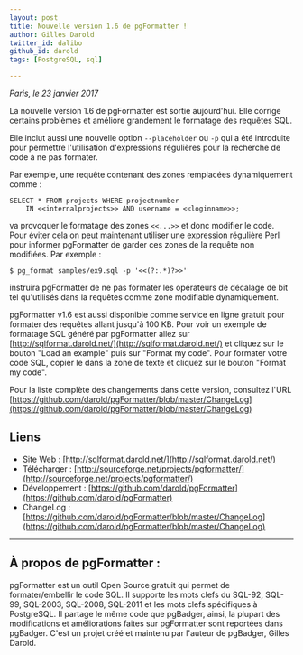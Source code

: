 ```yaml
---
layout: post
title: Nouvelle version 1.6 de pgFormatter !
author: Gilles Darold
twitter_id: dalibo
github_id: darold
tags: [PostgreSQL, sql]

---
```

*Paris, le 23 janvier 2017*

La nouvelle version 1.6 de pgFormatter est sortie aujourd'hui. Elle corrige
certains problèmes et améliore grandement le formatage des requêtes SQL.

Elle inclut aussi une nouvelle option `--placeholder` ou `-p` qui a été
introduite pour permettre l'utilisation d'expressions régulières pour la
recherche de code à ne pas formater.

<!--MORE-->

Par exemple, une requête contenant des zones remplacées dynamiquement comme :

```
SELECT * FROM projects WHERE projectnumber
	IN <<internalprojects>> AND username = <<loginname>>;
```

va provoquer le formatage des zones `<<...>>` et donc modifier le code.
Pour éviter cela on peut maintenant utiliser une expression régulière
Perl pour informer pgFormatter de garder ces zones de la requête non
modifiées. Par exemple :

```
$ pg_format samples/ex9.sql -p '<<(?:.*)?>>'
```

instruira pgFormatter de ne pas formater les opérateurs de décalage de bit
tel qu'utilisés dans la requêtes comme zone modifiable dynamiquement.

pgFormatter v1.6 est aussi disponible comme service en ligne gratuit pour
formater des requêtes allant jusqu'à 100 KB. Pour voir un exemple de
formatage SQL généré par pgFormatter allez sur [http://sqlformat.darold.net/](http://sqlformat.darold.net/)
et cliquez sur le bouton "Load an example" puis sur "Format my code". Pour
formater votre code SQL, copier le dans la zone de texte et cliquez sur le
bouton "Format my code".

Pour la liste complète des changements dans cette version, consultez l'URL
[https://github.com/darold/pgFormatter/blob/master/ChangeLog](https://github.com/darold/pgFormatter/blob/master/ChangeLog)

## Liens

  * Site Web : [http://sqlformat.darold.net/](http://sqlformat.darold.net/)
  * Télécharger : [http://sourceforge.net/projects/pgformatter/](http://sourceforge.net/projects/pgformatter/)
  * Développement : [https://github.com/darold/pgFormatter](https://github.com/darold/pgFormatter)
  * ChangeLog : [https://github.com/darold/pgFormatter/blob/master/ChangeLog](https://github.com/darold/pgFormatter/blob/master/ChangeLog)

----

## À propos de pgFormatter :

pgFormatter est un outil Open Source gratuit qui permet de formater/embellir le code SQL. Il supporte
les mots clefs du SQL-92, SQL-99, SQL-2003, SQL-2008, SQL-2011 et les mots clefs spécifiques à PostgreSQL.
Il partage le même code que pgBadger, ainsi, la plupart des modifications et améliorations faites sur
pgFormatter sont reportées dans pgBadger. C'est un projet créé et maintenu par l'auteur de pgBadger, Gilles Darold.

